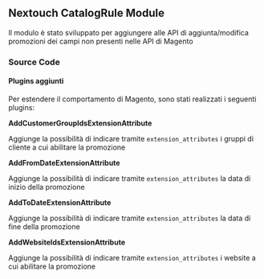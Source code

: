 ## Nextouch CatalogRule Module

Il modulo è stato sviluppato per aggiungere alle API
di aggiunta/modifica promozioni dei campi non presenti
nelle API di Magento

### Source Code

#### Plugins aggiunti

Per estendere il comportamento di Magento, sono stati
realizzati i seguenti plugins:

**AddCustomerGroupIdsExtensionAttribute**

Aggiunge la possibilità di indicare tramite `extension_attributes`
i gruppi di cliente a cui abilitare la promozione

**AddFromDateExtensionAttribute**

Aggiunge la possibilità di indicare tramite `extension_attributes`
la data di inizio della promozione

**AddToDateExtensionAttribute**

Aggiunge la possibilità di indicare tramite `extension_attributes`
la data di fine della promozione

**AddWebsiteIdsExtensionAttribute**

Aggiunge la possibilità di indicare tramite `extension_attributes`
i website a cui abilitare la promozione
